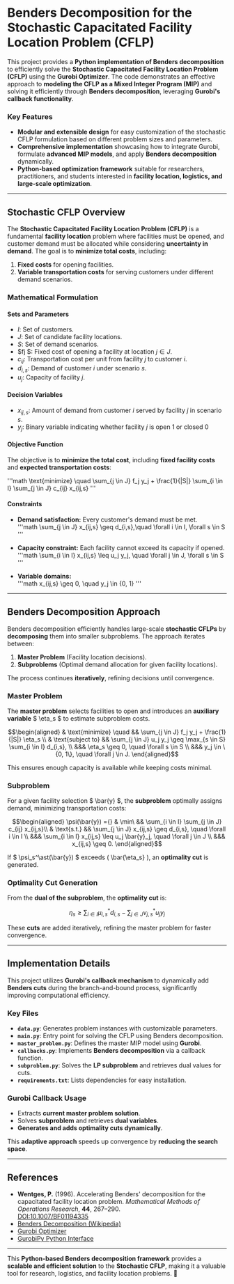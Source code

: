 # **Benders Decomposition for the Stochastic Capacitated Facility Location Problem (CFLP)**  

This project provides a **Python implementation of Benders decomposition** to efficiently solve the **Stochastic Capacitated Facility Location Problem (CFLP)** using the **Gurobi Optimizer**. The code demonstrates an effective approach to **modeling the CFLP as a Mixed Integer Program (MIP)** and solving it efficiently through **Benders decomposition**, leveraging **Gurobi's callback functionality**.  

### **Key Features**  

- **Modular and extensible design** for easy customization of the stochastic CFLP formulation based on different problem sizes and parameters.  
- **Comprehensive implementation** showcasing how to integrate Gurobi, formulate **advanced MIP models**, and apply **Benders decomposition** dynamically.  
- **Python-based optimization framework** suitable for researchers, practitioners, and students interested in **facility location, logistics, and large-scale optimization**.  

---

## **Stochastic CFLP Overview**  

The **Stochastic Capacitated Facility Location Problem (CFLP)** is a fundamental **facility location** problem where facilities must be opened, and customer demand must be allocated while considering **uncertainty in demand**. The goal is to **minimize total costs**, including:  
1. **Fixed costs** for opening facilities.  
2. **Variable transportation costs** for serving customers under different demand scenarios.  

### **Mathematical Formulation**  

#### **Sets and Parameters**  

- $I$: Set of customers.  
- $J$: Set of candidate facility locations.  
- $S$: Set of demand scenarios.  
- $fj $: Fixed cost of opening a facility at location $j \in J$.  
- $c_{ij}$: Transportation cost per unit from facility $j$ to customer $i$.  
- $d_{i,s}$: Demand of customer $i$ under scenario $s$.  
- $u_j$: Capacity of facility $j$.  

#### **Decision Variables**  

- $x_{ij,s}$: Amount of demand from customer $i$ served by facility $j$ in scenario $s$.  
- $y_j$: Binary variable indicating whether facility $j$ is open $1$ or closed $0$  

#### **Objective Function**  

The objective is to **minimize the total cost**, including **fixed facility costs** and **expected transportation costs**:  

'''math 
\text{minimize} \quad \sum_{j \in J} f_j y_j + \frac{1}{|S|} \sum_{i \in I} \sum_{j \in J} c_{ij} x_{ij,s}
''' 

#### **Constraints**  

- **Demand satisfaction:** Every customer's demand must be met.  
'''math 
\sum_{j \in J} x_{ij,s} \geq d_{i,s},\quad \forall i \in I, \forall s \in S
''' 

- **Capacity constraint:** Each facility cannot exceed its capacity if opened.  
'''math 
\sum_{i \in I} x_{ij,s} \leq u_j y_j, \quad \forall j \in J, \forall s \in S
''' 

- **Variable domains:**  
'''math 
x_{ij,s} \geq 0, \quad y_j \in \{0, 1\}
'''

---

## **Benders Decomposition Approach**  

Benders decomposition efficiently handles large-scale **stochastic CFLPs** by **decomposing** them into smaller subproblems. The approach iterates between:  

1. **Master Problem** (Facility location decisions).  
2. **Subproblems** (Optimal demand allocation for given facility locations).  

The process continues **iteratively**, refining decisions until convergence.  

### **Master Problem**  

The **master problem** selects facilities to open and introduces an **auxiliary variable** $ \eta_s $ to estimate subproblem costs.  

```math
\begin{aligned}
    & \text{minimize} \quad && \sum_{j \in J} f_j y_j + \frac{1}{|S|} \eta_s \\
    & \text{subject to} && \sum_{j \in J} u_j y_j \geq \max_{s \in S} \sum_{i \in I} d_{i,s}, \\
    &&& \eta_s \geq 0, \quad \forall s \in S \\
    &&& y_j \in \{0, 1\}, \quad \forall j \in J.
\end{aligned}
```

This ensures enough capacity is available while keeping costs minimal.  

### **Subproblem**  

For a given facility selection $ \bar{y} $, the **subproblem** optimally assigns demand, minimizing transportation costs:  

```math
\begin{aligned}
    \psi(\bar{y}) ={} & \min\ && \sum_{i \in I} \sum_{j \in J} c_{ij} x_{ij,s}\\
    & \text{s.t.} && \sum_{j \in J} x_{ij,s} \geq d_{i,s}, \quad \forall i \in I \\
    &&& \sum_{i \in I} x_{ij,s} \leq u_j \bar{y}_j, \quad \forall j \in J \\
    &&& x_{ij,s} \geq 0.
\end{aligned}
```

If $ \psi_s^\ast(\bar{y}) $ exceeds \( \bar{\eta_s} \), an **optimality cut** is generated.  

### **Optimality Cut Generation**  

From the **dual of the subproblem**, the **optimality cut** is:  

```math
\eta_s \geq \sum_{i \in I} \mu^\ast_{i,s} d_{i,s} - \sum_{j \in J} \nu^\ast_{j,s} u_j y_j
```

These **cuts** are added iteratively, refining the master problem for faster convergence.  

---

## **Implementation Details**  

This project utilizes **Gurobi's callback mechanism** to dynamically add **Benders cuts** during the branch-and-bound process, significantly improving computational efficiency.  

### **Key Files**  

- **`data.py`**: Generates problem instances with customizable parameters.  
- **`main.py`**: Entry point for solving the CFLP using Benders decomposition.  
- **`master_problem.py`**: Defines the master MIP model using **Gurobi**.  
- **`callbacks.py`**: Implements **Benders decomposition** via a callback function.  
- **`subproblem.py`**: Solves the **LP subproblem** and retrieves dual values for cuts.  
- **`requirements.txt`**: Lists dependencies for easy installation.  

### **Gurobi Callback Usage**  

- Extracts **current master problem solution**.  
- Solves **subproblem** and retrieves **dual variables**.  
- **Generates and adds optimality cuts dynamically**.  

This **adaptive approach** speeds up convergence by **reducing the search space**.  

---

## **References**  

- **Wentges, P.** (1996). Accelerating Benders' decomposition for the capacitated facility location problem. *Mathematical Methods of Operations Research*, **44**, 267–290.  
  [DOI:10.1007/BF01194335](https://doi.org/10.1007/BF01194335)  
- [Benders Decomposition (Wikipedia)](https://en.wikipedia.org/wiki/Benders_decomposition)  
- [Gurobi Optimizer](https://www.gurobi.com/solutions/gurobi-optimizer/)  
- [GurobiPy Python Interface](https://pypi.org/project/gurobipy/)  

---

This **Python-based Benders decomposition framework** provides a **scalable and efficient solution** to the **Stochastic CFLP**, making it a valuable tool for research, logistics, and facility location problems. 🚀
